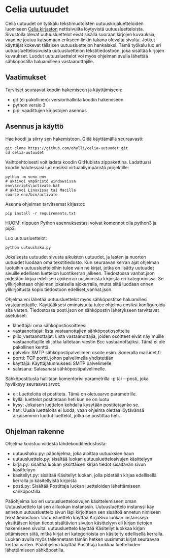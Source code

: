 # Celia uutuudet

Celia uutuudet on työkalu tekstimuotoisten uutuuskirjaluetteloiden luomiseen [Celia kirjaston](http://www.celia.fi) nettisivuilta löytyvistä  uutuusluetteloista.
Sivustolla olevat uutuusluettelot eivät sisällä suoraan kirjojen kuvauksia, vaan ne joutuu katsomaan erikseen linkin takana olevalta sivulta. Jotkut käyttäjät kokevat tällaisen uutuusluettelon
hankalaksi. Tämä työkalu luo eri uutuusluettelosivuista uutuusluettelon tekstitiedostoon, joka sisältää kirjojen kuvaukset. Luodut uutuusluettelot voi myös ohjelman avulla lähettää sähköpostilla haluamilleen vastaanottajille.

## Vaatimukset

Tarvitset seuraavat koodin hakemiseen ja käyttämiseen:

- git (ei pakollinen): versionhallinta koodin hakemiseen
- python versio 3
- pip: vaadittujen kirjastojen asennus

## Asennus ja käyttö

Hae koodi ja siirry sen hakemistoon. Gitiä käyttämällä seuraavasti:

    git clone https://github.com/ohylli/celia-uutuudet.git
    cd celia-uutuudet
    
Vaihtoehtoisesti voit ladata koodin GitHubista zippakettina. Ladattuasi koodin halutessasi luo ensiksi virtuaaliympäristö projektille:

    python -m venv env
    # aktivoi ympäristö windowsissa
    env\Scripts\activate.bat
    # aktivoi Linuxissa tai Macilla
    source env/bin/activate

Asenna ohjelman tarvitsemat kirjastot:

    pip install -r requirements.txt
    
HUOM: riippuen Python asennuksestasi voivat komennot olla python3 ja pip3.

Luo uutuusluettelot:

    python uutuushaku.py
    
Jokaisesta uutuudet sivusta aikuisten uutuudet, ja lasten ja nuorten uutuudet luodaan oma tekstitiedosto. Kun seuraavan kerran ajat ohjelman
luotuihin uutuusluetteloihin tulee vain ne kirjat, jotka on lisätty uutuudet sivuille edellisen luettelon luontikerran jälkeen. Tiedostossa vanhat.json pidetään kirjaa edellisen ajokerran uusimmista kirjoista eri kategorioissa.
Se ylikirjoitetaan ohjelman jokaisella ajokerralla, mutta siitä luodaan ennen ylikirjoitusta kopio tiedostoon edelliset_vanhat.json.

Ohjelma voi lähetää uutuusluettelot myös sähköpostitse haluamillesi vastaanottajille. Käyttääksesi ominaisuuta tulee ohjelma ensiksi konfiguroida sitä varten. Tiedostossa posti.json on sähköpostin lähetykseen tarvittavat asetukset:

- lähettäjä: oma sähköpostiosoitteesi
- vastaanottajat: lista vastaanottajien sähköpostiosoitteita
- piilo_vastaanottajat: Lista vastaanottajia, joiden osoitteet eivät näy muille vastaanottajille eli jotka laitetaan viestin Bcc vastaanottajiksi. Tämä ei ole pakollinen kenttä.
- palvelin: SMTP sähköpostipalvelimen osoite esim. Soneralla mail.inet.fi
- portti: TCP portti, johon palvelimella yhdistetään
- käyttäjä: Käyttäjätunnuksesi SMTP palvelimelle
- salasana: Salasanasi sähköpostipalvelimelle.

Sähköpostitusta hallitaan komentorivi parametrilla -p tai --posti, joka hyväksyy seuraavat arvot:

- ei: Luetteloita ei postiteta. Tämä on oletusarvo parametrille.
- kyllä: luettelot postitetaan heti kun ne on luotu
- kysy: Jokaisen luettelon kohdalla kysytään postitetaanko se.
- heti: Uusia luetteloita ei luoda, vaan ohjelma olettaa löytävänsä aikaisemmin luodut luettelot, jotka se postittaa heti.

## Ohjelman rakenne

Ohjelma koostuu viidestä lähdekooditiedostosta:

- uutuushaku.py: pääohjelma, joka aloittaa uutuuksien haun
- uutuusluettelo.py: sisältää luokan uutuusluettelosivujen käsittelyyn
- kirja.py: sisältää luokan yksittäisen kirjan tiedot sisältävän sivun käsittelyyn
- kasitellyt.py: sisältää Käsitellyt luokan, jolla pidetään kirjaa edellisellä kerralla jo käsitellyistä kirjoista
- posti.py: Sisältää Postittaja luokan luetteloiden lähettämiseen sähköpostilla.

Pääohjelma luo eri uutuusluettelosivujen käsittelemiseen oman Uutuusluettelo tai sen aliluokan instanssin. Uutuusluettelo instanssi käy annetun uutuusluettelo sivun läpi kirjoittaen sen sisältöä annetun nimiseen tekstitiedostoon.
Uutuusluettelo käyttää KirjaSivu luokan instansseja yksittäisen kirjan tiedot sisältävien sivujen käsittelyyn eli kirjan tietojen hakemiseen sivulta.
uutuusluettelo käyttää Käsitellyt luokkaa kirjan pitämiseen siitä, mitkä kirjat eri kategorioista on käsitelty edellisellä kerralla. Luokan avulla myös tallennetaan tämän hetken uusimmat kirjat seuraavaa kertaa varten. Pääohjelma käyttää Postittaja luokkaa luetteloiden lähettämiseen sähköpostilla.